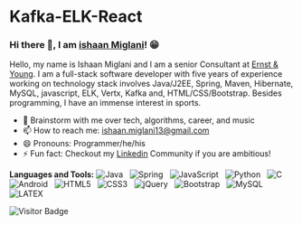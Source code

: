 # Kafka-ELK-React
### Hi there 👋, I am [ishaan Miglani](https://rusty-sj.github.io/)! 😁
<!--
**rusty-sj/rusty-sj** is a ✨ _special_ ✨ repository because its `README.md` (this file) appears on your GitHub profile.
Here are some ideas to get you started:

- 🔭 I’m currently working on ...
- 🌱 I’m currently learning ...
- 👯 I’m looking to collaborate on ...
- 🤔 I’m looking for help with ...
- 💬 Ask me about ...
- 📫 How to reach me: ...
- 😄 Pronouns: ...
- ⚡ Fun fact: ...
- 👯 I’m looking to collaborate on ...
-->

Hello, my name is Ishaan Miglani and I am a senior Consultant at [Ernst & Young](https://www.ey.com/en_us/). I am a full-stack software developer with five years of experience working on technology stack involves Java/J2EE, Spring, Maven, Hibernate, MySQL, javascript, ELK, Vertx, Kafka and, HTML/CSS/Bootstrap. 
Besides programming, I have an immense interest in sports.


- 💬 Brainstorm with me over tech, algorithms, career, and music
- 📫 How to reach me: ishaan.miglani13@gmail.com
- 😄 Pronouns: Programmer/he/his
- ⚡ Fun fact: Checkout my [Linkedin](https://www.linkedin.com/in/ishaan-miglani-4a660b144/) Community if you are ambitious!

**Languages and Tools:**
![Java](https://img.shields.io/badge/-Java-black?logo=java&style=social)&nbsp;&nbsp;
![Spring](https://img.shields.io/badge/-Spring%20Framework-black?logo=spring&style=social)&nbsp;&nbsp;
![JavaScript](https://img.shields.io/badge/-JavaScript-black?logo=javascript&style=social)&nbsp;&nbsp;
![Python](https://img.shields.io/badge/-Python-black?logo=Python&style=social)&nbsp;&nbsp;
![C](https://img.shields.io/badge/-C-black?logo=c&style=social)&nbsp;&nbsp;
![Android](https://img.shields.io/badge/-Android-black?logo=android&style=social)&nbsp;&nbsp;
![HTML5](https://img.shields.io/badge/-HTML5-black?logo=html5&style=social)&nbsp;&nbsp;
![CSS3](https://img.shields.io/badge/-CSS3-black?logo=css3&style=social)&nbsp;&nbsp;
![jQuery](https://img.shields.io/badge/-jQuery-black?logo=jquery&style=social)&nbsp;&nbsp;
![Bootstrap](https://img.shields.io/badge/-Bootstrap-black?logo=bootstrap&style=social)&nbsp;&nbsp;
![MySQL](https://img.shields.io/badge/-MySQL-black?logo=mysql&style=social)&nbsp;&nbsp;
![LATEX](https://img.shields.io/badge/-LATEX-black?logo=latex&style=social)&nbsp;&nbsp;

![Visitor Badge](https://visitor-badge.laobi.icu/badge?page_id=rusty-sj.rusty-sj)
